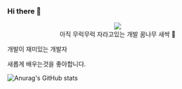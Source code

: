 ### Hi there 👋

<p align="center">
  <img src="https://www.avetworld.com/wp-content/uploads/2019/09/LA-%EB%94%94%EC%A6%88%EB%8B%88200226.jpg>
</p>

</br>
<div align="center">
</br>
아직 무럭무럭 자라고있는 개발 꿈나무 새싹 🌱</br>

개발이 재미있는 개발자</br>

새롭게 배우는것을 좋아합니다.</br>


![Anurag's GitHub stats](https://github-readme-stats.vercel.app/api?username=soyikimm&show_icons=true&theme=radical)
</div>
